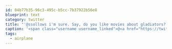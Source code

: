 ```yaml
---
id: 04b77b35-96c3-495c-b5cc-7b37922b56e8
blueprint: text
category: twitter
title: "'@ssollows i'm sure. Say, do you like movies about gladiators? #airplane"
caption: '<span class="username username_linked">@<a href="https://twitter.com/ssollows" title="Scott Sollows">ssollows</a></span> i''m sure. Say, do you like movies about gladiators? <span class="hashtag hashtag_local">#<a href="http://tweettemp.darylchymko.ca/?tag=airplane">airplane</a>'
tags:
  - airplane
---
```

